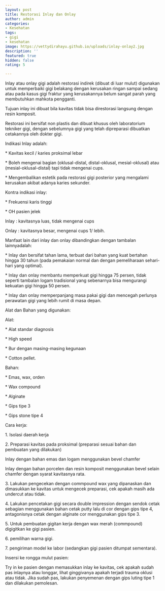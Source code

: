 ```yaml
---
layout: post
title: Restorasi Inlay dan Onlay
author: admin
categories:
- Kesehatan
tags:
- gigi
- kesehatan
image: https://vettydirahayu.github.io/uploads/inlay-onlay2.jpg
description: ''
featured: true
hidden: false
rating: 5

---
```

Inlay atau onlay gigi adalah restorasi indirek  (dibuat di luar mulut)  digunakan untuk memperbaiki gigi belakang dengan kerusakan ringan sampai sedang atau pada kasus gigi fraktur yang kerusakannya belum sangat parah yang membutuhkan mahkota pengganti.

Tujuan inlay ini dibuat bila kavitas tidak bisa direstorasi langsung dengan resin komposit.

Restorasi ini bersifat non plastis dan dibuat khusus oleh laboratorium tekniker gigi, dengan sebelumnya gigi yang telah dipreparasi dibuatkan cetakannya oleh dokter gigi.

Indikasi Inlay adalah:

\* Kavitas kecil / karies proksimal lebar

\* Boleh mengenai bagian (oklusal-distal, distal-oklusal, mesial-oklusal) atau (mesial-oklusal-distal) tapi tidak mengenai cups.

\* Mengembalikan estetik pada restorasi gigi posterior yang mengalami kerusakan akibat adanya karies sekunder.

Kontra indikasi inlay:

\* Frekuensi karis tinggi

\* OH pasien jelek

Inlay : kavitasnya luas, tidak mengenai cups

Onlay : kavitasnya besar, mengenai cups 1/ lebih.

Manfaat lain dari inlay dan onlay dibandingkan dengan tambalan lainnyadalah:

\* Inlay dan bersifat tahan lama, terbuat dari bahan yang kuat bertahan hingga 30 tahun (pada pemakaian normal dan dengan pemeliharaan sehari-hari yang optimal).

\* Inlay dan onlay  membantu memperkuat gigi hingga 75 persen, tidak seperti tambalan logam tradisional yang sebenarnya bisa mengurangi kekuatan gigi hingga 50 persen.

\* Inlay dan onlay memperpanjang masa pakai gigi dan mencegah perlunya perawatan gigi yang lebih rumit di masa depan.

Alat dan Bahan yang digunakan:

Alat:

\* Alat standar diagnosis

\* High speed

\* Bur dengan masing-masing kegunaan

\* Cotton pellet.

Bahan:

\* Emas, wax, orden

\* Wax compound

\* Alginate

\* Gips  tipe 3

\* Gips stone tipe 4

Cara kerja:

1\. Isolasi daerah kerja

2\. Preparasi kavitas pada proksimal  (preparasi sesuai bahan dan pembuatan yang dilakukan) 

   Inlay dengan bahan emas dan logam menggunakan bevel chamfer

   Inlay dengan bahan porcelen dan resin komposit menggunakan bevel selain chamfer dengan syarat kavitasnya rata.

3\. Lakukan pengecekan dengan commpound wax yang dipanaskan dan dimasukkan ke kavitas untuk mengecek preparasi, cek apakah masih ada undercut atau tidak.

4\. Lakukan pencetakan gigi secara double impression dengan sendok cetak sebagian menggunakan bahan cetak putty lalu di cor dengan gips tipe 4, antagonisnya cetak dengan alginate cor menggunakan gips tipe 3.

5\. Untuk pembuatan gigitan kerja dengan wax merah (commpound) digigitkan ke gigi pasien.

6\. pemilihan warna gigi.

7\. pengiriman model ke labor (sedangkan gigi pasien ditumpat sementara).

Insersi ke rongga mulut pasien:

Try in ke pasien dengan memasukkan inlay ke kavitas, cek apakah sudah pas inlaynya atau longgar, lihat ginggivanya apakah terjadi trauma oklusi atau tidak. Jika sudah pas, lakukan penyemenan dengan gips luting tipe 1 dan dilakukan pemolesan.